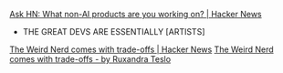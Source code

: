 
[Ask HN: What non-AI products are you working on? | Hacker News](https://news.ycombinator.com/item?id=39829695)
- THE GREAT DEVS ARE ESSENTIALLY [ARTISTS]

[The Weird Nerd comes with trade-offs | Hacker News](https://news.ycombinator.com/item?id=40624924)
[The Weird Nerd comes with trade-offs - by Ruxandra Teslo](https://www.writingruxandrabio.com/p/the-weird-nerd-comes-with-trade-offs)
